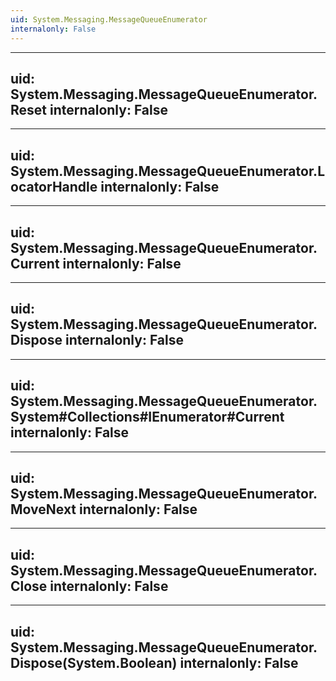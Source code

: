 ```yaml
---
uid: System.Messaging.MessageQueueEnumerator
internalonly: False
---
```


---
uid: System.Messaging.MessageQueueEnumerator.Reset
internalonly: False
---

---
uid: System.Messaging.MessageQueueEnumerator.LocatorHandle
internalonly: False
---

---
uid: System.Messaging.MessageQueueEnumerator.Current
internalonly: False
---

---
uid: System.Messaging.MessageQueueEnumerator.Dispose
internalonly: False
---

---
uid: System.Messaging.MessageQueueEnumerator.System#Collections#IEnumerator#Current
internalonly: False
---

---
uid: System.Messaging.MessageQueueEnumerator.MoveNext
internalonly: False
---

---
uid: System.Messaging.MessageQueueEnumerator.Close
internalonly: False
---

---
uid: System.Messaging.MessageQueueEnumerator.Dispose(System.Boolean)
internalonly: False
---
